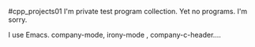 #cpp_projects01
I'm private test program collection.
Yet no programs. I'm sorry.

I use Emacs. company-mode, irony-mode , company-c-header....

